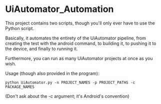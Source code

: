 UiAutomator_Automation
============

This project contains two scripts, though you'll only ever have to use the Python script.

Basically, it automates the entirety of the UiAutomator pipeline, from creating the test with the android command, to building it, to pushing it to the device, and finally to running it.

Furthermore, you can run as many UiAutomator projects at once as you wish.

Usage (though also provided in the program):

    python UiAutomator.py -n PROJECT_NAMES -p PROJECT_PATHS -c PACKAGE_NAMES

(Don't ask about the -c argument; it's Android's convention)